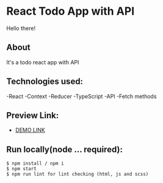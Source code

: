 # React Todo App with API

Hello there!

## About
It's a todo react app with API

## Technologies used:
-React
-Context
-Reducer
-TypeScript
-API
-Fetch methods

## Preview Link:
* [DEMO LINK](https://zubyk-yaroslav.github.io/To-Do-app-react-API/)

## Run locally(node ... required):
```
$ npm install / npm i
$ npm start
$ npm run lint for lint checking (html, js and scss)
```
